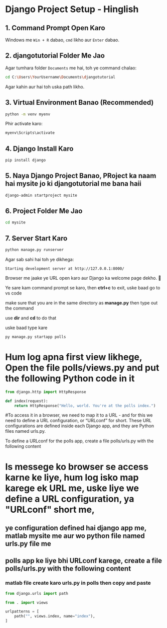 # Django Project Setup - Hinglish

## 1. **Command Prompt Open Karo**
Windows me `Win + R` dabao, `cmd` likho aur `Enter` dabao.

## 2. **djangotutorial Folder Me Jao**
Agar tumhara folder `Documents` me hai, toh ye command chalao:
```sh
cd C:\Users\YourUsername\Documents\djangotutorial
```
Agar kahin aur hai toh uska path likho.

## 3. **Virtual Environment Banao (Recommended)**
```sh
python -m venv myenv
```
Phir activate karo:
```sh
myenv\Scripts\activate
```

## 4. **Django Install Karo**
```sh
pip install django
```

## 5. **Naya Django Project Banao**, PRoject ka naam hai mysite jo ki djangotutorial me bana haii
```sh
django-admin startproject mysite
```

## 6. **Project Folder Me Jao**
```sh
cd mysite
```

## 7. **Server Start Karo**
```sh
python manage.py runserver
```
Agar sab sahi hai toh ye dikhega:
```
Starting development server at http://127.0.0.1:8000/
```
Browser me jaake ye URL open karo aur Django ka welcome page dekho. 🎉

Ye sare kam command prompt se karo, then **ctrl+c** to exit, uske baad go to vs code

make sure that you are in the same directory as **manage.py** then type out the command

use **dir** and **cd** to do that

uske baad type kare 

```sh
py manage.py startapp polls
```

# Hum log apna first view likhege, Open the file polls/views.py and put the following Python code in it

```python
from django.http import HttpResponse

def index(request):
    return HttpResponse("Hello, world. You're at the polls index.")
```

#To access it in a browser, we need to map it to a URL - and for this we need to define a URL configuration, or “URLconf” for short. These URL configurations are defined inside each Django app, and they are Python files named urls.py.

To define a URLconf for the polls app, create a file polls/urls.py with the following content

# Is messege ko browser se access karne ke liye, hum log isko map karege ek URL me, uske liye we define a URL configuration, ya "URLconf" short me,
## ye configuration defined hai django app me, matlab mysite me aur wo python file named urls.py file me
## polls app ke liye bhi URLconf  karege, create a file polls/urls.py with the following content
### matlab file create karo urls.py in polls then copy and paste

```python
from django.urls import path

from . import views

urlpatterns = [
    path("", views.index, name="index"),
]
```



